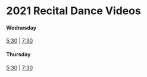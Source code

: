# 2021 Recital Dance Videos

#### Wednesday
[5:30](https://mediazilla.com/lnDPkrUlVO) | 
[7:30](https://mediazilla.com/IxupQZIgX3)

#### Thursday
[5:30](https://mediazilla.com/TceIBq0O12) | 
[7:30](https://mediazilla.com/HZNslM37mR)
